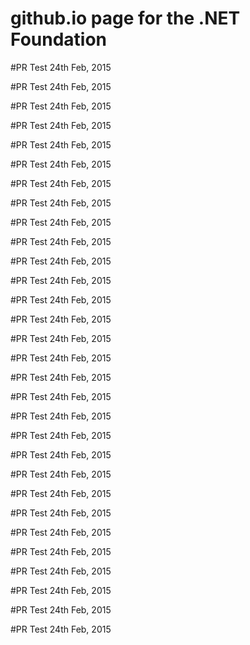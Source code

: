 # github.io page for the .NET Foundation

#PR Test 24th Feb, 2015

#PR Test 24th Feb, 2015

#PR Test 24th Feb, 2015

#PR Test 24th Feb, 2015

#PR Test 24th Feb, 2015

#PR Test 24th Feb, 2015

#PR Test 24th Feb, 2015

#PR Test 24th Feb, 2015

#PR Test 24th Feb, 2015

#PR Test 24th Feb, 2015

#PR Test 24th Feb, 2015

#PR Test 24th Feb, 2015

#PR Test 24th Feb, 2015

#PR Test 24th Feb, 2015

#PR Test 24th Feb, 2015

#PR Test 24th Feb, 2015

#PR Test 24th Feb, 2015

#PR Test 24th Feb, 2015

#PR Test 24th Feb, 2015

#PR Test 24th Feb, 2015

#PR Test 24th Feb, 2015

#PR Test 24th Feb, 2015

#PR Test 24th Feb, 2015

#PR Test 24th Feb, 2015

#PR Test 24th Feb, 2015

#PR Test 24th Feb, 2015

#PR Test 24th Feb, 2015

#PR Test 24th Feb, 2015

#PR Test 24th Feb, 2015

#PR Test 24th Feb, 2015
